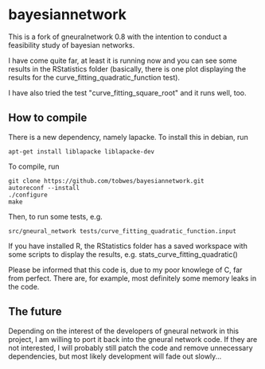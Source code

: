 # bayesiannetwork

This is a fork of gneuralnetwork 0.8 with the intention to conduct a feasibility study of bayesian networks.

I have come quite far, at least it is running now and you can see some results in the RStatistics folder (basically, there is one plot displaying the results for the curve_fitting_quadratic_function test).

I have also tried the test "curve_fitting_square_root" and it runs well, too.


## How to compile

There is a new dependency, namely lapacke. To install this in debian, run

`apt-get install liblapacke liblapacke-dev`

To compile, run

```
git clone https://github.com/tobwes/bayesiannetwork.git
autoreconf --install
./configure
make
```

Then, to run some tests, e.g.

`src/gneural_network tests/curve_fitting_quadratic_function.input`

If you have installed R, the RStatistics folder has a saved workspace with some scripts to display the results, e.g. stats_curve_fitting_quadratic()

Please be informed that this code is, due to my poor knowlege of C, far from perfect. There are, for example, most definitely some memory leaks in the code.

## The future

Depending on the interest of the developers of gneural network in this project, I am willing to port it back into the gneural network code. If they are not interested, I will probably still patch the code and remove unnecessary dependencies, but most likely development will fade out slowly...